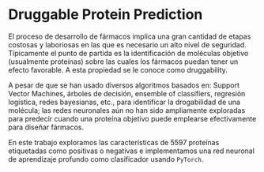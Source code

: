 # Druggable Protein Prediction
El proceso de desarrollo de fármacos implica una gran cantidad de etapas costosas y laboriosas en las que
es necesario un alto nivel de seguridad. Tı́picamente el punto de partida es la identificación de moléculas
objetivo (usualmente proteı́nas) sobre las cuales los fármacos puedan tener un efecto favorable. A esta
propiedad se le conoce como druggability.

A pesar de que se han usado diversos algoritmos basados en: Support Vector Machines, árboles de
decisión, ensemble of classifiers, regresión logı́stica, redes bayesianas, etc., para identificar la drogabilidad
de una molécula; las redes neuronales aún no han sido ampliamente exploradas para predecir cuando una
proteı́na objetivo puede emplearse efectivamente para diseñar fármacos.

En este trabajo exploramos las características de 5597 proteínas etiquetadas como positivas o negativas
e implementamos una red neuronal de aprendizaje profundo como clasificador usando `PyTorch`.
